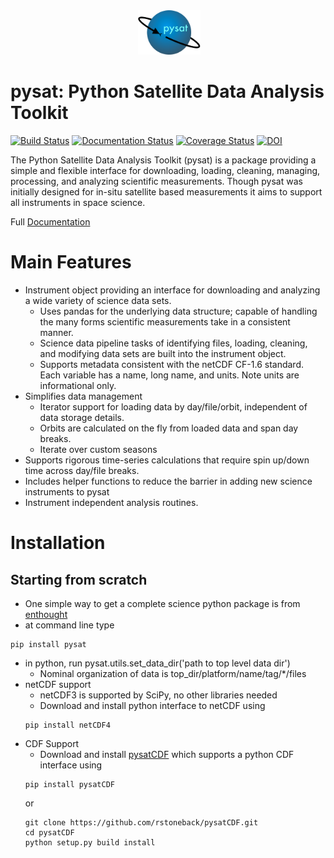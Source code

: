 <div align="center">
        <img height="0" width="0px">
        <img width="20%" src="/logo.png" alt="pysat" title="pysat"</img>
</div>

# pysat: Python Satellite Data Analysis Toolkit
[![Build Status](https://travis-ci.org/rstoneback/pysat.svg?branch=master)](https://travis-ci.org/rstoneback/pysat)
[![Documentation Status](https://readthedocs.org/projects/pysat/badge/?version=latest)](http://pysat.readthedocs.io/en/latest/?badge=latest)
[![Coverage Status](https://coveralls.io/repos/github/rstoneback/pysat/badge.svg?branch=master)](https://coveralls.io/github/rstoneback/pysat?branch=master)
[![DOI](https://zenodo.org/badge/33449914.svg)](https://zenodo.org/badge/latestdoi/33449914)


The Python Satellite Data Analysis Toolkit (pysat) is a package providing a simple and flexible interface
for downloading, loading, cleaning, managing, processing, and analyzing scientific 
measurements. Though pysat was initially designed for in-situ
satellite based measurements it aims to support all instruments in space science.

Full [Documentation](http://pysat.readthedocs.io/en/latest/index.html)

# Main Features
* Instrument object providing an interface for downloading and analyzing a wide variety of science data sets.
  * Uses pandas for the underlying data structure;
  capable of handling the many forms scientific measurements take in a consistent manner.
  * Science data pipeline tasks of identifying files, loading, cleaning, and modifying
  data sets are built into the instrument object.
  * Supports metadata consistent with the netCDF CF-1.6 standard. Each variable 
  has a name, long name, and units. Note units are informational only.
* Simplifies data management
  * Iterator support for loading data by day/file/orbit, independent of data storage details.
  * Orbits are calculated on the fly from loaded data and span day breaks.
  * Iterate over custom seasons
* Supports rigorous time-series calculations that require spin up/down time across day/file breaks. 
* Includes helper functions to reduce the barrier in adding new science instruments to pysat
* Instrument independent analysis routines.

# Installation
## Starting from scratch
* One simple way to get a complete science python package is from [enthought](https://store.enthought.com)
* at command line type
```
pip install pysat
```
* in python, run pysat.utils.set_data_dir('path to top level data dir')
  * Nominal organization of data is top_dir/platform/name/tag/*/files
* netCDF support
  * netCDF3 is supported by SciPy, no other libraries needed
  * Download and install python interface to netCDF using
  ```
  pip install netCDF4
  ```
* CDF Support
  * Download and install [pysatCDF](https://github.com/rstoneback/pysatCDF) which supports a python CDF interface using
  ```
  pip install pysatCDF
  ```
  or
  ```
  git clone https://github.com/rstoneback/pysatCDF.git
  cd pysatCDF
  python setup.py build install
  ```
